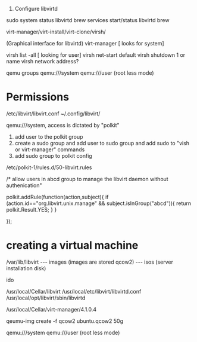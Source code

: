 1. Configure libvirtd

sudo system status libvirtd
brew services start/status libvirtd
brew 

virt-manager/virt-install/virt-clone/virsh/

(Graphical interface for libvirtd)
virt-manager  [ looks for system]

virsh list -all [ looking for user]
virsh net-start default
virsh shutdown 1 or name
virsh network address?

qemu groups
qemu:///system
qemu:///user (root less mode)

# Permissions

/etc/libvirt/libvirt.conf
~/.config/libvirt/

qemu:///system, access is dictated by "polkit"

1. add user to the polkit group
2. create a sudo group and add user to sudo group and add sudo  to "vish or virt-manager" commands
3. add sudo group to polkit config

/etc/polkit-1/rules.d/50-libvirt.rules

/* allow users in abcd group to manage the libvirt daemon without authenication"

polkit.addRule(function(action,subject){
	if (action.id=="org.libvirt.unix.manage" && subject.isInGroup("abcd")){
			return polkit.Result.YES;
	}
}
	
});



# creating a virtual machine
/var/lib/libvirt
--- images (images are stored qcow2) 
--- isos (server installation disk)

ido



/usr/local/Cellar/libvirt
/usr/local/etc/libvirt/libvirtd.conf
/usr/local/opt/libvirt/sbin/libvirtd 


/usr/local/Cellar/virt-manager/4.1.0.4


qeumu-img create -f qcow2 ubuntu.qcow2 50g


qemu:///system
qemu:///user (root less mode)


